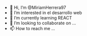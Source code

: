 - 👋 Hi, I’m @MiriamHerrera97
- 👀 I’m interested in  el desarrollo web
- 🌱 I’m currently learning  REACT
- 💞️ I’m looking to collaborate on ... 
- 📫 How to reach me ...

<!---
MiriamHerrera97/MiriamHerrera97 is a ✨ special ✨ repository because its `README.md` (this file) appears on your GitHub profile.
You can click the Preview link to take a look at your changes.
--->
